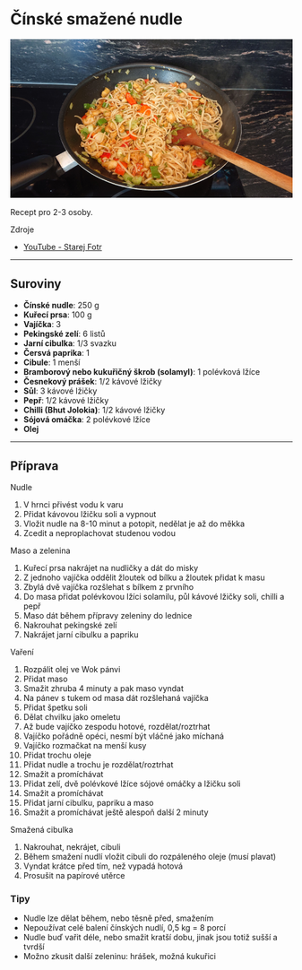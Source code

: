 # Čínské smažené nudle

![Čínské smažené nudle](cinske_smazene_nudle.png)

Recept pro 2-3 osoby.

Zdroje

* [YouTube - Starej Fotr](https://www.youtube.com/watch?v=Z3iSVL95--E&feature=youtu.be&ab_channel=StarejFotr)

---

## Suroviny

* **Čínské nudle**: 250 g
* **Kuřecí prsa**: 100 g
* **Vajíčka**: 3
* **Pekingské zelí**: 6 listů
* **Jarní cibulka**: 1/3 svazku
* **Čersvá paprika**: 1
* **Cibule**: 1 menší
* **Bramborový nebo kukuřičný škrob (solamyl)**: 1 polévková lžíce
* **Česnekový prášek**: 1/2 kávové lžičky
* **Sůl**: 3 kávové lžičky
* **Pepř**: 1/2 kávové lžičky
* **Chilli (Bhut Jolokia)**: 1/2 kávové lžičky
* **Sójová omáčka**: 2 polévkové lžíce
* **Olej**

---

## Příprava

Nudle

1. V hrnci přivést vodu k varu
2. Přidat kávovou lžičku soli a vypnout
3. Vložit nudle na 8-10 minut a potopit, nedělat je až do měkka
4. Zcedit a neproplachovat studenou vodou

Maso a zelenina

1. Kuřecí prsa nakrájet na nudličky a dát do misky
2. Z jednoho vajíčka oddělit žloutek od bílku a žloutek přidat k masu
3. Zbylá dvě vajíčka rozšlehat s bílkem z prvního
4. Do masa přidat polévkovou lžíci solamilu, půl kávové lžičky soli, chilli a pepř
5. Maso dát během přípravy zeleniny do lednice
6. Nakrouhat pekingské zelí
7. Nakrájet jarní cibulku a papriku

Vaření

1. Rozpálit olej ve Wok pánvi
2. Přidat maso
3. Smažit zhruba 4 minuty a pak maso vyndat
4. Na pánev s tukem od masa dát rozšlehaná vajíčka
5. Přidat špetku soli
6. Dělat chvilku jako omeletu
7. Až bude vajíčko zespodu hotové, rozdělat/roztrhat
8. Vajíčko pořádně opéci, nesmí být vláčné jako míchaná
9. Vajíčko rozmačkat na menší kusy
10. Přidat trochu oleje
11. Přidat nudle a trochu je rozdělat/roztrhat
12. Smažit a promíchávat
13. Přidat zelí, dvě polévkové lžíce sójové omáčky a lžičku soli
14. Smažit a promíchávat
15. Přidat jarní cibulku, papriku a maso
16. Smažit a promíchávat ještě alespoň další 2 minuty

Smažená cibulka

1. Nakrouhat, nekrájet, cibuli
2. Během smažení nudlí vložit cibuli do rozpáleného oleje (musí plavat)
3. Vyndat krátce před tím, než vypadá hotová
4. Prosušit na papírové utěrce

### Tipy

* Nudle lze dělat během, nebo těsně před, smažením
* Nepoužívat celé balení čínských nudlí, 0,5 kg = 8 porcí
* Nudle buď vařit déle, nebo smažit kratší dobu, jinak jsou totiž sušší a tvrdší
* Možno zkusit další zeleninu: hrášek, možná kukuřici
